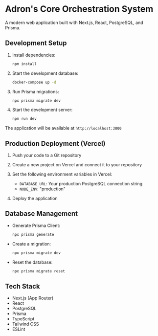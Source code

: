 # Adron's Core Orchestration System

A modern web application built with Next.js, React, PostgreSQL, and Prisma.

## Development Setup

1. Install dependencies:
   ```bash
   npm install
   ```

2. Start the development database:
   ```bash
   docker-compose up -d
   ```

3. Run Prisma migrations:
   ```bash
   npx prisma migrate dev
   ```

4. Start the development server:
   ```bash
   npm run dev
   ```

The application will be available at `http://localhost:3000`

## Production Deployment (Vercel)

1. Push your code to a Git repository

2. Create a new project on Vercel and connect it to your repository

3. Set the following environment variables in Vercel:
   - `DATABASE_URL`: Your production PostgreSQL connection string
   - `NODE_ENV`: "production"

4. Deploy the application

## Database Management

- Generate Prisma Client:
  ```bash
  npx prisma generate
  ```

- Create a migration:
  ```bash
  npx prisma migrate dev
  ```

- Reset the database:
  ```bash
  npx prisma migrate reset
  ```

## Tech Stack

- Next.js (App Router)
- React
- PostgreSQL
- Prisma
- TypeScript
- Tailwind CSS
- ESLint
